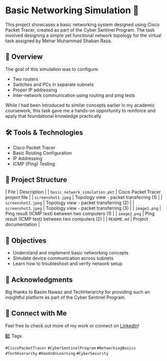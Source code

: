 # Basic Networking Simulation 🚀
This project showcases a basic networking system designed using Cisco Packet Tracer, created as part of the Cyber Sentinel Program. The task involved designing a simple yet functional network topology for the virtual task assigned by Mehar Muhammad Shaban Raza.

## 📘 Overview

The goal of this simulation was to configure:
- Two routers
- Switches and PCs in separate subnets
- Proper IP addressing
- Inter-network communication using routing and ping tests

While I had been introduced to similar concepts earlier in my academic coursework, this task gave me a hands-on opportunity to reinforce and apply that foundational knowledge practically.

## 🛠 Tools & Technologies
- Cisco Packet Tracer
- Basic Routing Configuration
- IP Addressing
- ICMP (Ping) Testing

## 📂 Project Structure

| File | Description |
| `basic_network_simulation.pkt` | Cisco Packet Tracer project file |
| `screenshot1.jpeg` | Topology view - packet transferring (1) |
| `screenshot2.jpeg` | Topology view - packet transferring (2) |
| `screenshot3.jpeg` | Topology view - packet transferring (3) |
| `image1.png` | Ping result (ICMP test) between two computers (1) |
| `image2.png` | Ping result (ICMP test) between two computers (2) |
| `README.md` | Project documentation |

## 🎯 Objectives

- Understand and implement basic networking concepts
- Simulate device communication across subnets
- Learn how to troubleshoot and verify network setup


## 🙏 Acknowledgments

Big thanks to Basim Nawaz and TechHierarchy for providing such an insightful platform as part of the Cyber Sentinel Program.

## 🔗 Connect with Me

Feel free to check out more of my work or connect on [LinkedIn](www.linkedin.com/in/sabeela-qureshi-b25484291)!


#️⃣ Tags

`#CiscoPacketTracer` `#CyberSentinelProgram` `#NetworkingBasics` `#TechHierarchy` `#HandsOnLearning` `#CyberSecurity`
